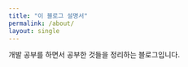 ```yaml
---
title: "이 블로그 설명서"
permalink: /about/
layout: single
---
```


개발 공부를 하면서 공부한 것들을 정리하는 블로그입니다.
